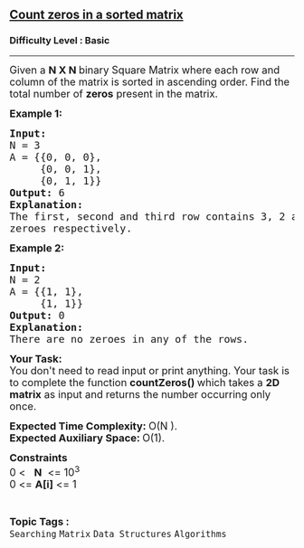 <h2><a href="https://www.geeksforgeeks.org/problems/count-zeros-in-a-sorted-matrix/1?page=3&category=Searching&sortBy=submissions">Count zeros in a sorted matrix</a></h2><h3>Difficulty Level : Basic</h3><hr><div class="problems_problem_content__Xm_eO"><p><span style="font-size:18px">Given a <strong>N X N&nbsp;</strong>binary Square Matrix where each row and column of the matrix is sorted in ascending order. Find the total number of <strong>zeros</strong> present in the matrix.</span></p>

<p><span style="font-size:18px"><strong>Example 1:</strong></span></p>

<pre><span style="font-size:18px"><strong>Input:
</strong>N = 3
A = {{0, 0, 0},
&nbsp;    {0, 0, 1},
&nbsp;    {0, 1, 1}}<strong>
Output: </strong>6
<strong>Explanation: 
</strong>The first, second and third row contains 3, 2 and 1
zeroes respectively.</span></pre>

<p><span style="font-size:18px"><strong>Example 2:</strong></span></p>

<pre><span style="font-size:18px"><strong>Input:
</strong>N = 2
A = {{1, 1},
&nbsp;    {1, 1}}
<strong>Output: </strong>0
<strong>Explanation:
</strong>There are no zeroes in any of the rows.</span></pre>

<p><span style="font-size:18px"><strong>Your Task:</strong><br>
You don't need to read input or print anything. Your task is to complete the function&nbsp;<strong>countZeros()&nbsp;</strong>which takes a <strong>2D matrix</strong> as input and returns the number occurring only once.</span></p>

<p><span style="font-size:18px"><strong>Expected Time Complexity:&nbsp;</strong>O(N ).<br>
<strong>Expected Auxiliary Space:&nbsp;</strong>O(1).</span></p>

<p><span style="font-size:18px"><strong>Constraints</strong><br>
0 &lt; &nbsp; <strong>N</strong>&nbsp; &lt;= 10<sup>3</sup><br>
0 &lt;= <strong>A[i]</strong> &lt;= 1</span></p>
</div><br><p><span style=font-size:18px><strong>Topic Tags : </strong><br><code>Searching</code>&nbsp;<code>Matrix</code>&nbsp;<code>Data Structures</code>&nbsp;<code>Algorithms</code>&nbsp;